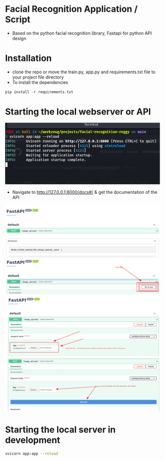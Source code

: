 # Facial Recognition Application / Script
- Based on the python facial recognition library, Fastapi for python API design

# Installation
- clone the repo or move the train.py, app.py and requirements.txt file to your project file directory
- To install the dependencies

```python
pip install -r requirements.txt
```
# Starting the local webserver or API

<img src='server_running.png' />

- Navigate to http://127.0.0.1:8000/docs#/ & get the documentation of the API

<img src='api_docs.png' />
<img src='api_docs2.png' />
<img src='api_docs3.png' />
<img src='api_docs4.png' />

# Starting the local server in development

```bash
uvicorn app:app --reload
```

